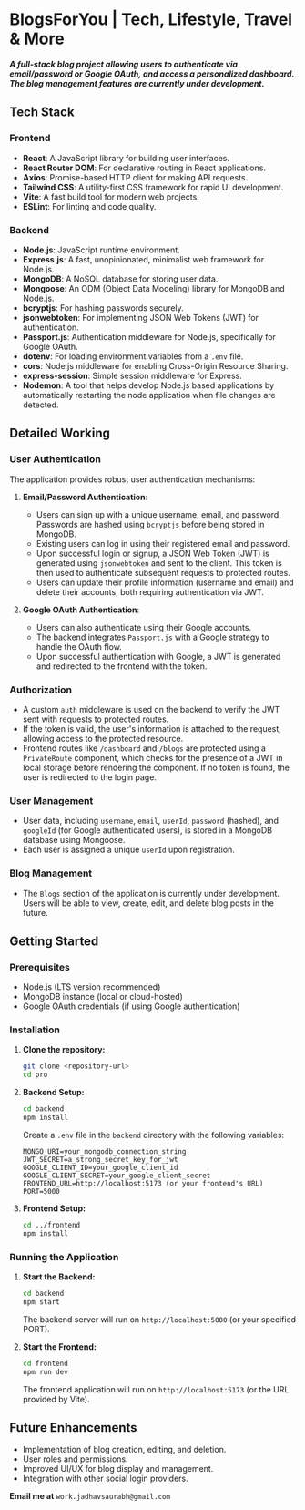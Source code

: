 # BlogsForYou | Tech, Lifestyle, Travel & More

***A full-stack blog project allowing users to authenticate via email/password or Google OAuth, and access a personalized dashboard. The blog management features are currently under development.***

## Tech Stack

### Frontend

- **React**: A JavaScript library for building user interfaces.
- **React Router DOM**: For declarative routing in React applications.
- **Axios**: Promise-based HTTP client for making API requests.
- **Tailwind CSS**: A utility-first CSS framework for rapid UI development.
- **Vite**: A fast build tool for modern web projects.
- **ESLint**: For linting and code quality.

### Backend

- **Node.js**: JavaScript runtime environment.
- **Express.js**: A fast, unopinionated, minimalist web framework for Node.js.
- **MongoDB**: A NoSQL database for storing user data.
- **Mongoose**: An ODM (Object Data Modeling) library for MongoDB and Node.js.
- **bcryptjs**: For hashing passwords securely.
- **jsonwebtoken**: For implementing JSON Web Tokens (JWT) for authentication.
- **Passport.js**: Authentication middleware for Node.js, specifically for Google OAuth.
- **dotenv**: For loading environment variables from a `.env` file.
- **cors**: Node.js middleware for enabling Cross-Origin Resource Sharing.
- **express-session**: Simple session middleware for Express.
- **Nodemon**: A tool that helps develop Node.js based applications by automatically restarting the node application when file changes are detected.

## Detailed Working

### User Authentication

The application provides robust user authentication mechanisms:

1.  **Email/Password Authentication**:

    - Users can sign up with a unique username, email, and password. Passwords are
      hashed using `bcryptjs` before being stored in MongoDB.
    - Existing users can log in using their registered email and password.
    - Upon successful login or signup, a JSON Web Token (JWT) is generated
      using `jsonwebtoken` and sent to the client. This token is then used
      to authenticate subsequent requests to protected routes.
    - Users can update their profile information (username and email) and
      delete their accounts, both requiring authentication via JWT.

2.  **Google OAuth Authentication**:
    - Users can also authenticate using their Google accounts.
    - The backend integrates `Passport.js` with a Google strategy to handle
      the OAuth flow.
    - Upon successful authentication with Google, a JWT is generated and
      redirected to the frontend with the token.

### Authorization

- A custom `auth` middleware is used on the backend to verify the JWT sent
  with requests to protected routes.
- If the token is valid, the user's information is attached to the request,
  allowing access to the protected resource.
- Frontend routes like `/dashboard` and `/blogs` are protected using a `PrivateRoute`
  component, which checks for the presence of a JWT in local storage before
  rendering the component. If no token is found, the user is redirected to the
  login page.

### User Management

- User data, including `username`, `email`, `userId`, `password` (hashed),
  and `googleId` (for Google authenticated users), is stored in a MongoDB
  database using Mongoose.
- Each user is assigned a unique `userId` upon registration.

### Blog Management

- The `Blogs` section of the application is currently under development.
  Users will be able to view, create, edit, and delete blog posts in the future.

## Getting Started

### Prerequisites

- Node.js (LTS version recommended)
- MongoDB instance (local or cloud-hosted)
- Google OAuth credentials (if using Google authentication)

### Installation

1.  **Clone the repository:**

    ```bash
    git clone <repository-url>
    cd pro
    ```

2.  **Backend Setup:**

    ```bash
    cd backend
    npm install
    ```

    Create a `.env` file in the `backend` directory with the following variables:

    ```
    MONGO_URI=your_mongodb_connection_string
    JWT_SECRET=a_strong_secret_key_for_jwt
    GOOGLE_CLIENT_ID=your_google_client_id
    GOOGLE_CLIENT_SECRET=your_google_client_secret
    FRONTEND_URL=http://localhost:5173 (or your frontend's URL)
    PORT=5000
    ```

3.  **Frontend Setup:**
    ```bash
    cd ../frontend
    npm install
    ```

### Running the Application

1.  **Start the Backend:**

    ```bash
    cd backend
    npm start
    ```

    The backend server will run on `http://localhost:5000` (or your specified PORT).

2.  **Start the Frontend:**
    ```bash
    cd frontend
    npm run dev
    ```
    The frontend application will run on `http://localhost:5173` (or the URL provided by Vite).

## Future Enhancements

- Implementation of blog creation, editing, and deletion.
- User roles and permissions.
- Improved UI/UX for blog display and management.
- Integration with other social login providers.


**Email me at**
    ```
      work.jadhavsaurabh@gmail.com
    ```
